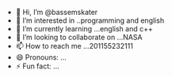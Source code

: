- 👋 Hi, I’m @bassemskater
- 👀 I’m interested in ..programming and english
- 🌱 I’m currently learning ...english and c++
- 💞️ I’m looking to collaborate on ...NASA
- 📫 How to reach me ...201155232111
- 😄 Pronouns: ...
- ⚡ Fun fact: ...

<!---
bassemskater/bassemskater is a ✨ special ✨ repository because its `README.md` (this file) appears on your GitHub profile.
You can click the Preview link to take a look at your changes.
--->
